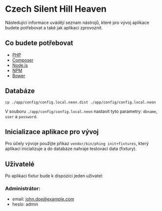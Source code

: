 # Czech Silent Hill Heaven

Následující informace uvádějí seznam nástrojů, které pro vývoj aplikace budete potřebovat a také jak aplikaci zprovoznit.

## Co budete potřebovat

* [PHP](http://php.net)
* [Composer](https://getcomposer.org)
* [Node.js](https://nodejs.org)
* [NPM](https://www.npmjs.com)
* [Bower](https://bower.io)

## Databáze

`cp ./app/config/config.local.neon.dist ./app/config/config.local.neon`

V souboru `./app/config/config.local.neon` nastavit tyto parametry: `dbname`, `user` a `password`.

## Inicializace aplikace pro vývoj

Pro účely vývoje použijte příkaz `vendor/bin/phing init+fixtures`, který aplikaci inicializuje a do databáze nahraje testovací data (fixtury).

## Uživatelé

Po aplikaci fixtur bude k dispozici jeden uživatel:

### Administrátor:

* email: john.doe@example.com
* heslo: admin
